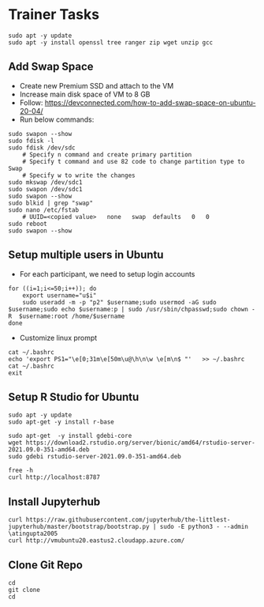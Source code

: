 # Trainer Tasks

```
sudo apt -y update
sudo apt -y install openssl tree ranger zip wget unzip gcc
```

## Add Swap Space
- Create new Premium SSD and attach to the VM
- Increase main disk space of VM to 8 GB
- Follow: https://devconnected.com/how-to-add-swap-space-on-ubuntu-20-04/
- Run below commands:
```
sudo swapon --show
sudo fdisk -l
sudo fdisk /dev/sdc
	# Specify n command and create primary partition
	# Specify t command and use 82 code to change partition type to Swap
	# Specify w to write the changes
sudo mkswap /dev/sdc1
sudo swapon /dev/sdc1
sudo swapon --show
sudo blkid | grep "swap"
sudo nano /etc/fstab
	# UUID=<copied value>   none   swap  defaults   0   0
sudo reboot
sudo swapon --show
```

## Setup multiple users in Ubuntu
- For each participant, we need to setup login accounts
```
for ((i=1;i<=50;i++)); do
	export username="u$i"
	sudo useradd -m -p "p2" $username;sudo usermod -aG sudo $username;sudo echo $username:p | sudo /usr/sbin/chpasswd;sudo chown -R  $username:root /home/$username
done
```

- Customize linux prompt
```
cat ~/.bashrc
echo 'export PS1="\e[0;31m\e[50m\u@\h\n\w \e[m\n$ "'   >> ~/.bashrc
cat ~/.bashrc
exit
```

## Setup R Studio for Ubuntu
```
sudo apt -y update
sudo apt-get -y install r-base
```
```
sudo apt-get  -y install gdebi-core
wget https://download2.rstudio.org/server/bionic/amd64/rstudio-server-2021.09.0-351-amd64.deb
sudo gdebi rstudio-server-2021.09.0-351-amd64.deb
```
```
free -h
curl http://localhost:8787
```

## Install Jupyterhub
```
curl https://raw.githubusercontent.com/jupyterhub/the-littlest-jupyterhub/master/bootstrap/bootstrap.py | sudo -E python3 - --admin \atingupta2005
curl http://vmubuntu20.eastus2.cloudapp.azure.com/
```

##  Clone Git Repo
```
cd
git clone
cd
```
